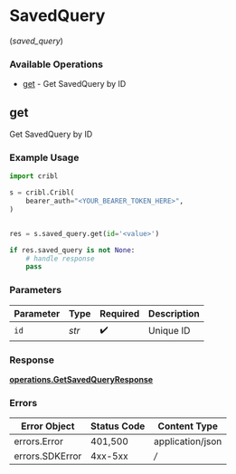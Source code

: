 # SavedQuery
(*saved_query*)

### Available Operations

* [get](#get) - Get SavedQuery by ID

## get

Get SavedQuery by ID

### Example Usage

```python
import cribl

s = cribl.Cribl(
    bearer_auth="<YOUR_BEARER_TOKEN_HERE>",
)


res = s.saved_query.get(id='<value>')

if res.saved_query is not None:
    # handle response
    pass

```

### Parameters

| Parameter          | Type               | Required           | Description        |
| ------------------ | ------------------ | ------------------ | ------------------ |
| `id`               | *str*              | :heavy_check_mark: | Unique ID          |


### Response

**[operations.GetSavedQueryResponse](../../models/operations/getsavedqueryresponse.md)**
### Errors

| Error Object     | Status Code      | Content Type     |
| ---------------- | ---------------- | ---------------- |
| errors.Error     | 401,500          | application/json |
| errors.SDKError  | 4xx-5xx          | */*              |
